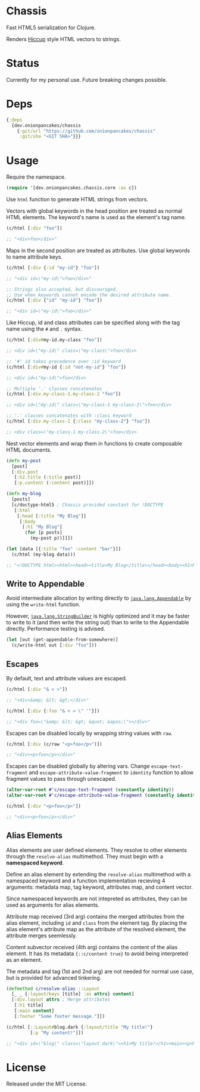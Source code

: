 # Chassis

Fast HTML5 serialization for Clojure.

Renders [Hiccup](https://github.com/weavejester/hiccup/) style HTML vectors to strings.

# Status

Currently for my personal use. Future breaking changes possible.

# Deps

```clojure
{:deps
  {dev.onionpancakes/chassis
    {:git/url "https://github.com/onionpancakes/chassis"
     :git/sha "<GIT SHA>"}}}
```

# Usage

Require the namespace.

```clojure
(require '[dev.onionpancakes.chassis.core :as c])
```

Use `html` function to generate HTML strings from vectors.

Vectors with global keywords in the head position are treated as normal HTML elements. The keyword's name is used as the element's tag name.

```clojure
(c/html [:div "foo"])

;; "<div>foo</div>"
```

Maps in the second position are treated as attributes. Use global keywords to name attribute keys.

```clojure
(c/html [:div {:id "my-id"} "foo"])

;; "<div id=\"my-id\">foo</div>"
```

```clojure
;; Strings also accepted, but discouraged.
;; Use when keywords cannot encode the desired attribute name.
(c/html [:div {"id" "my-id"} "foo"])

;; "<div id=\"my-id\">foo</div>"
```

Like Hiccup, id and class attributes can be specified along with the tag name using the `#` and `.` syntax.

```clojure
(c/html [:div#my-id.my-class "foo"])

;; <div id=\"my-id\" class=\"my-class\">foo</div>
```

```clojure
;; '#' id takes precedence over :id keyword
(c/html [:div#my-id {:id "not-my-id"} "foo"])

;; <div id=\"my-id\">foo</div>
```

```clojure
;; Multiple '.' classes concatenates
(c/html [:div.my-class-1.my-class-2 "foo"])

;; <div id=\"my-id\" class=\"my-class-1 my-class-2\">foo</div>
```

```clojure
;; '.' classes concatenates with :class keyword
(c/html [:div.my-class-1 {:class "my-class-2"} "foo"])

;; <div class=\"my-class-1 my-class-2\">foo</div>
```

Nest vector elements and wrap them in functions to create composable HTML documents.

```clojure
(defn my-post
  [post]
  [:div.post
   [:h2.title (:title post)]
   [:p.content (:content post)]])

(defn my-blog
  [posts]
  [c/doctype-html5 ; Chassis provided constant for !DOCTYPE
   [:html
    [:head [:title "My Blog"]]
     [:body
      [:h1 "My Blog"]
       (for [p posts]
         (my-post p))]]])

(let [data [{:title "foo" :content "bar"}]]
  (c/html (my-blog data)))

;; "<!DOCTYPE html><html><head><title>My Blog</title></head><body><h1>My Blog</h1><div class=\"post\"><h2 class=\"title\">foo</h2><p class=\"content\">bar</p></div></body></html>"
```

## Write to Appendable

Avoid intermediate allocation by writing directly to [`java.lang.Appendable`](https://docs.oracle.com/en/java/javase/21/docs/api/java.base/java/lang/Appendable.html) by using the `write-html` function.

However, [`java.lang.StringBuilder`](https://docs.oracle.com/en/java/javase/21/docs/api/java.base/java/lang/StringBuilder.html) is highly optimized and it may be faster to write to it (and then write the string out) than to write to the Appendable directly. Performance testing is advised.

```clojure
(let [out (get-appendable-from-somewhere)]
  (c/write-html out [:div "foo"]))
```

## Escapes

By default, text and attribute values are escaped.

```clojure
(c/html [:div "& < >"])

;; "<div>&amp; &lt; &gt;</div>"

(c/html [:div {:foo "& < > \" '"}])

;; "<div foo=\"&amp; &lt; &gt; &quot; &apos;\"></div>"
```

Escapes can be disabled locally by wrapping string values with `raw`.

```clojure
(c/html [:div (c/raw "<p>foo</p>")])

;; "<div><p>foo</p></div>"
```

Escapes can be disabled globally by altering vars. Change `escape-text-fragment` and `escape-attribute-value-fragment` to
`identity` function to allow fragment values to pass through unescaped.

```clojure
(alter-var-root #'c/escape-text-fragment (constantly identity))
(alter-var-root #'c/escape-attribute-value-fragment (constantly identity))

(c/html [:div "<p>foo</p>"])

;; "<div><p>foo</p></div>"
```

## Alias Elements

Alias elements are user defined elements. They resolve to other elements through the `resolve-alias` multimethod. They must begin with a **namespaced keyword**.

Define an alias element by extending the `resolve-alias` multimethod with a namespaced keyword and a function implementation recieving 4 arguments: metadata map, tag keyword, attributes map, and content vector.

Since namespaced keywords are not intepreted as attributes, they can be used as arguments for alias elements.

Attribute map received (3rd arg) contains the merged attributes from the alias element, including `id` and `class` from the element tag. By placing the alias element's attribute map as the attribute of the resolved element, the attribute merges seemlessly.

Content subvector received (4th arg) contains the content of the alias element. It has its metadata `{::c/content true}` to avoid being interpreted as an element.

The metadata and tag (1st and 2nd arg) are not needed for normal use case, but is provided for advanced tinkering.

```clojure
(defmethod c/resolve-alias ::Layout
  [_ _ {:layout/keys [title] :as attrs} content]
  [:div.layout attrs ; Merge attributes
   [:h1 title]
   [:main content]
   [:footer "Some footer message."]])

(c/html [::Layout#blog.dark {:layout/title "My title!"}
         [:p "My content!"]])

;; "<div id=\"blog\" class=\"layout dark\"><h1>My title!</h1><main><p>My content!</p></main><footer>Some footer message.</footer></div>"
```

# License

Released under the MIT License.